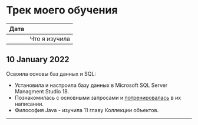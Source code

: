 # Трек моего обучения

|Дата |                                        |
|:---:|:---------------------------------------|
|     |            Что я изучила               |

## 10 January 2022

Освоила основы баз данных и SQL: 
 - Установила и настроила базу данных в Microsoft SQL Server Managment Studio 18.
 - Познакомилась с основными запросами и [потренировалась](https://github.com/Leolasland/SQL) в их написании.
 - Философия Java - изучила 11 главу Коллекции объектов.

----------------------------------------------------------

